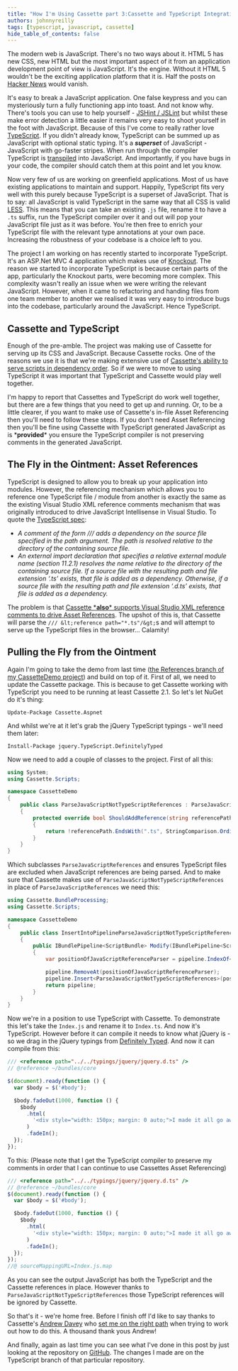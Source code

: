 ```yaml
---
title: "How I'm Using Cassette part 3:Cassette and TypeScript Integration"
authors: johnnyreilly
tags: [typescript, javascript, cassette]
hide_table_of_contents: false
---
```


The modern web is JavaScript. There's no two ways about it. HTML 5 has new CSS, new HTML but the most important aspect of it from an application development point of view is JavaScript. It's the engine. Without it HTML 5 wouldn't be the exciting application platform that it is. Half the posts on [Hacker News](https://news.ycombinator.com/) would vanish.

<!--truncate-->

It's easy to break a JavaScript application. One false keypress and you can mysteriously turn a fully functioning app into toast. And not know why. There's tools you can use to help yourself - [JSHint / JSLint](../2012-04-23-jshint-customising-your-hurt-feelings/index.md) but whilst these make error detection a little easier it remains very easy to shoot yourself in the foot with JavaScript. Because of this I've come to really rather love [TypeScript](http://www.typescriptlang.org/). If you didn't already know, TypeScript can be summed up as JavaScript with optional static typing. It's a **_superset_** of JavaScript - JavaScript with go-faster stripes. When run through the compiler TypeScript is [transpiled](https://en.wikipedia.org/wiki/Source-to-source_compiler) into JavaScript. And importantly, if you have bugs in your code, the compiler should catch them at this point and let you know.

Now very few of us are working on greenfield applications. Most of us have existing applications to maintain and support. Happily, TypeScript fits very well with this purely because TypeScript is a superset of JavaScript. That is to say: all JavaScript is valid TypeScript in the same way that all CSS is valid [LESS](http://lesscss.org/). This means that you can take an existing `.js` file, rename it to have a `.ts` suffix, run the TypeScript compiler over it and out will pop your JavaScript file just as it was before. You're then free to enrich your TypeScript file with the relevant type annotations at your own pace. Increasing the robustness of your codebase is a choice left to you.

The project I am working on has recently started to incorporate TypeScript. It's an ASP.Net MVC 4 application which makes use of [Knockout](http://knockoutjs.com/). The reason we started to incorporate TypeScript is because certain parts of the app, particularly the Knockout parts, were becoming more complex. This complexity wasn't really an issue when we were writing the relevant JavaScript. However, when it came to refactoring and handing files from one team member to another we realised it was very easy to introduce bugs into the codebase, particularly around the JavaScript. Hence TypeScript.

## Cassette and TypeScript

Enough of the pre-amble. The project was making use of Cassette for serving up its CSS and JavaScript. Because Cassette rocks. One of the reasons we use it is that we're making extensive use of [Cassette's ability to serve scripts in dependency order](../2013-06-06-how-im-using-cassette-part-2/index.md). So if we were to move to using TypeScript it was important that TypeScript and Cassette would play well together.

I'm happy to report that Cassettes and TypeScript do work well together, but there are a few things that you need to get up and running. Or, to be a little clearer, if you want to make use of Cassette's in-file Asset Referencing then you'll need to follow these steps. If you don't need Asset Referencing then you'll be fine using Cassette with TypeScript generated JavaScript as is \***provided**\* you ensure the TypeScript compiler is not preserving comments in the generated JavaScript.

## The Fly in the Ointment: Asset References

TypeScript is designed to allow you to break up your application into modules. However, the referencing mechanism which allows you to reference one TypeScript file / module from another is exactly the same as the existing Visual Studio XML reference comments mechanism that was originally introduced to drive JavaScript Intellisense in Visual Studio. To quote the [TypeScript spec](http://www.typescriptlang.org/Content/TypeScript%20Language%20Specification.pdf):

- _A comment of the form /// <reference path="…"/> adds a dependency on the source file specified in the path argument. The path is resolved relative to the directory of the containing source file._
- _An external import declaration that specifies a relative external module name (section 11.2.1) resolves the name relative to the directory of the containing source file. If a source file with the resulting path and file extension ‘.ts’ exists, that file is added as a dependency. Otherwise, if a source file with the resulting path and file extension ‘.d.ts’ exists, that file is added as a dependency._

The problem is that [Cassette \***also**\* supports Visual Studio XML reference comments to drive Asset References](http://getcassette.net/documentation/v1/AssetReferences). The upshot of this is, that Cassette will parse the `/// &lt;reference path="*.ts"/&gt;`s and will attempt to serve up the TypeScript files in the browser... Calamity!

## Pulling the Fly from the Ointment

Again I'm going to take the demo from last time ([the References branch of my CassetteDemo project](https://github.com/johnnyreilly/CassetteDemo/tree/References)) and build on top of it. First of all, we need to update the Cassette package. This is because to get Cassette working with TypeScript you need to be running at least Cassette 2.1. So let's let NuGet do it's thing:

`Update-Package Cassette.Aspnet`

And whilst we're at it let's grab the jQuery TypeScript typings - we'll need them later:

`Install-Package jquery.TypeScript.DefinitelyTyped`

Now we need to add a couple of classes to the project. First of all this:

```cs
using System;
using Cassette.Scripts;

namespace CassetteDemo
{
    public class ParseJavaScriptNotTypeScriptReferences : ParseJavaScriptReferences
    {
        protected override bool ShouldAddReference(string referencePath)
        {
            return !referencePath.EndsWith(".ts", StringComparison.OrdinalIgnoreCase); // Will exclude TypeScript files from being served
        }
    }
}
```

Which subclasses `ParseJavaScriptReferences` and ensures TypeScript files are excluded when JavaScript references are being parsed. And to make sure that Cassette makes use of `ParseJavaScriptNotTypeScriptReferences` in place of `ParseJavaScriptReferences` we need this:

```cs
using Cassette.BundleProcessing;
using Cassette.Scripts;

namespace CassetteDemo
{
    public class InsertIntoPipelineParseJavaScriptNotTypeScriptReferences : IBundlePipelineModifier<ScriptBundle>
    {
        public IBundlePipeline<ScriptBundle> Modify(IBundlePipeline<ScriptBundle> pipeline)
        {
            var positionOfJavaScriptReferenceParser = pipeline.IndexOf<ParseJavaScriptReferences>();

            pipeline.RemoveAt(positionOfJavaScriptReferenceParser);
            pipeline.Insert<ParseJavaScriptNotTypeScriptReferences>(positionOfJavaScriptReferenceParser);
            return pipeline;
        }
    }
}
```

Now we're in a position to use TypeScript with Cassette. To demonstrate this let's take the `Index.js` and rename it to `Index.ts`. And now it's TypeScript. However before it can compile it needs to know what jQuery is - so we drag in the jQuery typings from [Definitely Typed](http://github.com/borisyankov/DefinitelyTyped). And now it can compile from this:

```ts
/// <reference path="../../typings/jquery/jquery.d.ts" />
// @reference ~/bundles/core

$(document).ready(function () {
  var $body = $('#body');

  $body.fadeOut(1000, function () {
    $body
      .html(
        '<div style="width: 150px; margin: 0 auto;">I made it all go away...</div>'
      )
      .fadeIn();
  });
});
```

To this: (Please note that I get the TypeScript compiler to preserve my comments in order that I can continue to use Cassettes Asset Referencing)

```js
/// <reference path="../../typings/jquery/jquery.d.ts" />
// @reference ~/bundles/core
$(document).ready(function () {
  var $body = $('#body');

  $body.fadeOut(1000, function () {
    $body
      .html(
        '<div style="width: 150px; margin: 0 auto;">I made it all go away...</div>'
      )
      .fadeIn();
  });
});
//@ sourceMappingURL=Index.js.map
```

As you can see the output JavaScript has both the TypeScript and the Cassette references in place. However thanks to `ParseJavaScriptNotTypeScriptReferences` those TypeScript references will be ignored by Cassette.

So that's it - we're home free. Before I finish off I'd like to say thanks to Cassette's [Andrew Davey](http://twitter.com/andrewdavey) who [set me on the right path](https://groups.google.com/forum/?fromgroups=#!topic/cassette/SM3Rxh48D7Q) when trying to work out how to do this. A thousand thank yous Andrew!

And finally, again as last time you can see what I've done in this post by just looking at the repository on [GitHub](https://github.com/johnnyreilly/CassetteDemo/tree/TypeScript). The changes I made are on the TypeScript branch of that particular repository.
